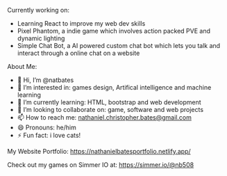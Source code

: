 Currently working on:

- Learning React to improve my web dev skills
- Pixel Phantom, a indie game which involves action packed PVE and dynamic lighting
- Simple Chat Bot, a AI powered custom chat bot which lets you talk and interact through a online chat on a website


About Me:

- 👋 Hi, I’m @natbates
- 👀 I’m interested in: games design, Artifical intelligence and machine learning
- 🌱 I’m currently learning: HTML, bootstrap and web development
- 💞️ I’m looking to collaborate on: game, software and web projects 
- 📫 How to reach me: nathaniel.christopher.bates@gmail.com
- 😄 Pronouns: he/him
- ⚡ Fun fact: i love cats!

My Website Portfolio: https://nathanielbatesportfolio.netlify.app/

Check out my games on Simmer IO at: https://simmer.io/@nb508
